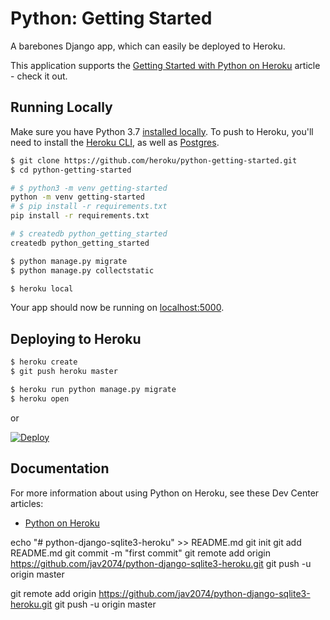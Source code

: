 # Python: Getting Started

A barebones Django app, which can easily be deployed to Heroku.

This application supports the [Getting Started with Python on Heroku](https://devcenter.heroku.com/articles/getting-started-with-python) article - check it out.

## Running Locally

Make sure you have Python 3.7 [installed locally](http://install.python-guide.org). To push to Heroku, you'll need to install the [Heroku CLI](https://devcenter.heroku.com/articles/heroku-cli), as well as [Postgres](https://devcenter.heroku.com/articles/heroku-postgresql#local-setup).

```sh
$ git clone https://github.com/heroku/python-getting-started.git
$ cd python-getting-started

# $ python3 -m venv getting-started
python -m venv getting-started
# $ pip install -r requirements.txt
pip install -r requirements.txt

# $ createdb python_getting_started
createdb python_getting_started

$ python manage.py migrate
$ python manage.py collectstatic

$ heroku local
```

Your app should now be running on [localhost:5000](http://localhost:5000/).

## Deploying to Heroku

```sh
$ heroku create
$ git push heroku master

$ heroku run python manage.py migrate
$ heroku open
```
or

[![Deploy](https://www.herokucdn.com/deploy/button.svg)](https://heroku.com/deploy)

## Documentation

For more information about using Python on Heroku, see these Dev Center articles:

- [Python on Heroku](https://devcenter.heroku.com/categories/python)






<!-- …or create a new repository on the command line -->
echo "# python-django-sqlite3-heroku" >> README.md
git init
git add README.md
git commit -m "first commit"
git remote add origin https://github.com/jav2074/python-django-sqlite3-heroku.git
git push -u origin master
                
<!-- …or push an existing repository from the command line -->
git remote add origin https://github.com/jav2074/python-django-sqlite3-heroku.git
git push -u origin master